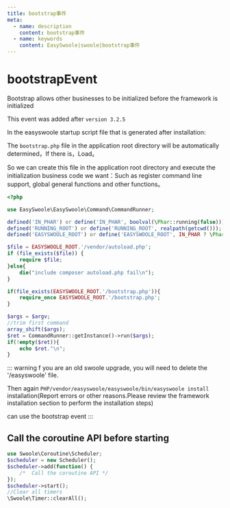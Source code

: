 ```yaml
---
title: bootstrap事件
meta:
  - name: description
    content: bootstrap事件
  - name: keywords
    content: EasySwoole|swoole|bootstrap事件
---
```

# bootstrapEvent

Bootstrap allows other businesses to be initialized before the framework is initialized

This event was added after ```version 3.2.5```

In the easyswoole startup script file that is generated after installation:

The ```bootstrap.php``` file in the application root directory will be automatically determined，If there is，Load。

So we can create this file in the application root directory and execute the initialization business code we want：Such as register command line support, global general functions and other functions。

```php
<?php

use EasySwoole\EasySwoole\Command\CommandRunner;

defined('IN_PHAR') or define('IN_PHAR', boolval(\Phar::running(false)));
defined('RUNNING_ROOT') or define('RUNNING_ROOT', realpath(getcwd()));
defined('EASYSWOOLE_ROOT') or define('EASYSWOOLE_ROOT', IN_PHAR ? \Phar::running() : realpath(getcwd()));

$file = EASYSWOOLE_ROOT.'/vendor/autoload.php';
if (file_exists($file)) {
    require $file;
}else{
    die("include composer autoload.php fail\n");
}

if(file_exists(EASYSWOOLE_ROOT.'/bootstrap.php')){
    require_once EASYSWOOLE_ROOT.'/bootstrap.php';
}

$args = $argv;
//trim first command
array_shift($args);
$ret = CommandRunner::getInstance()->run($args);
if(!empty($ret)){
    echo $ret."\n";
}
```

::: warning
f you are an old swoole upgrade, you will need to delete the '/easyswoole' file.

Then again ` PHP/vendor/easyswoole/easyswoole/bin/easyswoole install ` installation(Report errors or other reasons.Please review the framework installation section to perform the installation steps)

can use the bootstrap event
:::

## Call the coroutine API before starting
```php
use Swoole\Coroutine\Scheduler;
$scheduler = new Scheduler();
$scheduler->add(function() {
    /*  Call the coroutine API */
});
$scheduler->start();
//Clear all timers
\Swoole\Timer::clearAll();
```